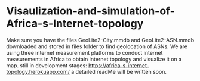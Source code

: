 # Visaulization-and-simulation-of-Africa-s-Internet-topology
Make sure you have the files GeoLite2-City.mmdb and GeoLite2-ASN.mmdb downloaded and stored in files folder to find geolocation of ASNs.
We are using three internet measurement platforms to conduct internet measurements in Africa to obtain internet topology and visualize it on a map.
still in development stages: https://africa-s-internet-topology.herokuapp.com/
a detailed readMe will be written soon.
